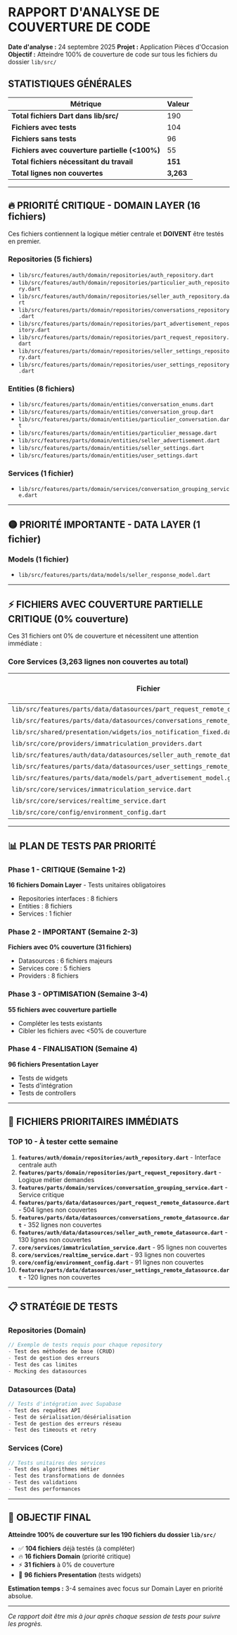 # RAPPORT D'ANALYSE DE COUVERTURE DE CODE

**Date d'analyse :** 24 septembre 2025
**Projet :** Application Pièces d'Occasion
**Objectif :** Atteindre 100% de couverture de code sur tous les fichiers du dossier `lib/src/`

## STATISTIQUES GÉNÉRALES

| Métrique | Valeur |
|----------|--------|
| **Total fichiers Dart dans lib/src/** | 190 |
| **Fichiers avec tests** | 104 |
| **Fichiers sans tests** | 96 |
| **Fichiers avec couverture partielle (<100%)** | 55 |
| **Total fichiers nécessitant du travail** | **151** |
| **Total lignes non couvertes** | **3,263** |

---

## 🔥 PRIORITÉ CRITIQUE - DOMAIN LAYER (16 fichiers)

Ces fichiers contiennent la logique métier centrale et **DOIVENT** être testés en premier.

### Repositories (5 fichiers)
- `lib/src/features/auth/domain/repositories/auth_repository.dart`
- `lib/src/features/auth/domain/repositories/particulier_auth_repository.dart`
- `lib/src/features/auth/domain/repositories/seller_auth_repository.dart`
- `lib/src/features/parts/domain/repositories/conversations_repository.dart`
- `lib/src/features/parts/domain/repositories/part_advertisement_repository.dart`
- `lib/src/features/parts/domain/repositories/part_request_repository.dart`
- `lib/src/features/parts/domain/repositories/seller_settings_repository.dart`
- `lib/src/features/parts/domain/repositories/user_settings_repository.dart`

### Entities (8 fichiers)
- `lib/src/features/parts/domain/entities/conversation_enums.dart`
- `lib/src/features/parts/domain/entities/conversation_group.dart`
- `lib/src/features/parts/domain/entities/particulier_conversation.dart`
- `lib/src/features/parts/domain/entities/particulier_message.dart`
- `lib/src/features/parts/domain/entities/seller_advertisement.dart`
- `lib/src/features/parts/domain/entities/seller_settings.dart`
- `lib/src/features/parts/domain/entities/user_settings.dart`

### Services (1 fichier)
- `lib/src/features/parts/domain/services/conversation_grouping_service.dart`

---

## 🟡 PRIORITÉ IMPORTANTE - DATA LAYER (1 fichier)

### Models (1 fichier)
- `lib/src/features/parts/data/models/seller_response_model.dart`

---

## ⚡ FICHIERS AVEC COUVERTURE PARTIELLE CRITIQUE (0% couverture)

Ces 31 fichiers ont 0% de couverture et nécessitent une attention immédiate :

### Core Services (3,263 lignes non couvertes au total)
| Fichier | Lignes non couvertes |
|---------|---------------------|
| `lib/src/features/parts/data/datasources/part_request_remote_datasource.dart` | 504 |
| `lib/src/features/parts/data/datasources/conversations_remote_datasource.dart` | 352 |
| `lib/src/shared/presentation/widgets/ios_notification_fixed.dart` | 170 |
| `lib/src/core/providers/immatriculation_providers.dart` | 149 |
| `lib/src/features/auth/data/datasources/seller_auth_remote_datasource.dart` | 130 |
| `lib/src/features/parts/data/datasources/user_settings_remote_datasource.dart` | 120 |
| `lib/src/features/parts/data/models/part_advertisement_model.g.dart` | 107 |
| `lib/src/core/services/immatriculation_service.dart` | 95 |
| `lib/src/core/services/realtime_service.dart` | 93 |
| `lib/src/core/config/environment_config.dart` | 91 |

---

## 📊 PLAN DE TESTS PAR PRIORITÉ

### Phase 1 - CRITIQUE (Semaine 1-2)
**16 fichiers Domain Layer** - Tests unitaires obligatoires
- Repositories interfaces : 8 fichiers
- Entities : 8 fichiers
- Services : 1 fichier

### Phase 2 - IMPORTANT (Semaine 2-3)
**Fichiers avec 0% couverture (31 fichiers)**
- Datasources : 6 fichiers majeurs
- Services core : 5 fichiers
- Providers : 8 fichiers

### Phase 3 - OPTIMISATION (Semaine 3-4)
**55 fichiers avec couverture partielle**
- Compléter les tests existants
- Cibler les fichiers avec <50% de couverture

### Phase 4 - FINALISATION (Semaine 4)
**96 fichiers Presentation Layer**
- Tests de widgets
- Tests d'intégration
- Tests de controllers

---

## 🎯 FICHIERS PRIORITAIRES IMMÉDIATS

### TOP 10 - À tester cette semaine

1. **`features/auth/domain/repositories/auth_repository.dart`** - Interface centrale auth
2. **`features/parts/domain/repositories/part_request_repository.dart`** - Logique métier demandes
3. **`features/parts/domain/services/conversation_grouping_service.dart`** - Service critique
4. **`features/parts/data/datasources/part_request_remote_datasource.dart`** - 504 lignes non couvertes
5. **`features/parts/data/datasources/conversations_remote_datasource.dart`** - 352 lignes non couvertes
6. **`features/auth/data/datasources/seller_auth_remote_datasource.dart`** - 130 lignes non couvertes
7. **`core/services/immatriculation_service.dart`** - 95 lignes non couvertes
8. **`core/services/realtime_service.dart`** - 93 lignes non couvertes
9. **`core/config/environment_config.dart`** - 91 lignes non couvertes
10. **`features/parts/data/datasources/user_settings_remote_datasource.dart`** - 120 lignes non couvertes

---

## 📋 STRATÉGIE DE TESTS

### Repositories (Domain)
```dart
// Exemple de tests requis pour chaque repository
- Test des méthodes de base (CRUD)
- Test de gestion des erreurs
- Test des cas limites
- Mocking des datasources
```

### Datasources (Data)
```dart
// Tests d'intégration avec Supabase
- Test des requêtes API
- Test de sérialisation/désérialisation
- Test de gestion des erreurs réseau
- Test des timeouts et retry
```

### Services (Core)
```dart
// Tests unitaires des services
- Test des algorithmes métier
- Test des transformations de données
- Test des validations
- Test des performances
```

---

## 🚀 OBJECTIF FINAL

**Atteindre 100% de couverture sur les 190 fichiers du dossier `lib/src/`**

- ✅ **104 fichiers** déjà testés (à compléter)
- 🔥 **16 fichiers Domain** (priorité critique)
- ⚡ **31 fichiers** à 0% de couverture
- 📱 **96 fichiers Presentation** (tests widgets)

**Estimation temps :** 3-4 semaines avec focus sur Domain Layer en priorité absolue.

---

*Ce rapport doit être mis à jour après chaque session de tests pour suivre les progrès.*